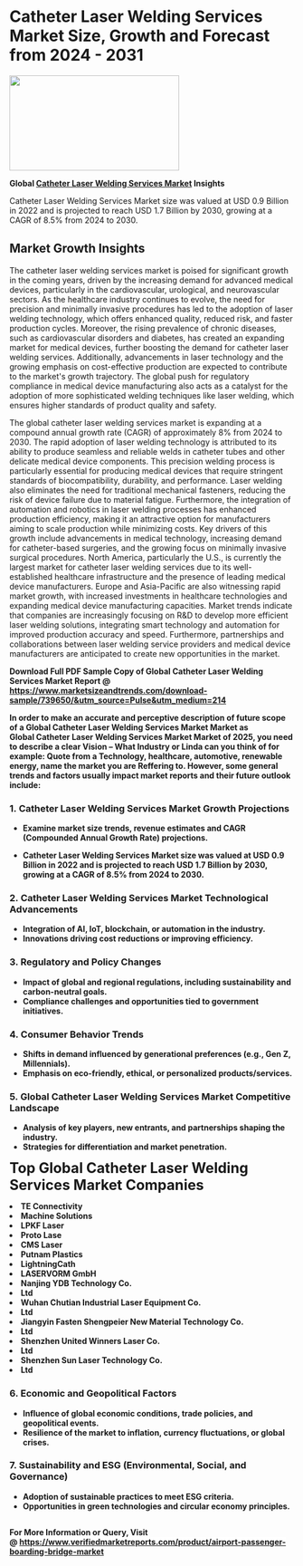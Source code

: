 <H1>Catheter Laser Welding Services Market Size, Growth and Forecast from 2024 - 2031</H1><img class="aligncenter size-medium wp-image-584254" src="https://thirdeyenews.in/wp-content/uploads/2024/09/Global-Market-Research-300x168.jpeg" alt="" width="300" height="168" /><p><strong>Global&nbsp;<a href="https://www.marketsizeandtrends.com/download-sample/739650/&amp;utm_source=Pulse&amp;utm_medium=214">Catheter Laser Welding Services Market</a> Insights</strong></p><p>Catheter Laser Welding Services Market size was valued at USD 0.9 Billion in 2022 and is projected to reach USD 1.7 Billion by 2030, growing at a CAGR of 8.5% from 2024 to 2030.</p><p><h2>Market Growth Insights</h2> <p>The catheter laser welding services market is poised for significant growth in the coming years, driven by the increasing demand for advanced medical devices, particularly in the cardiovascular, urological, and neurovascular sectors. As the healthcare industry continues to evolve, the need for precision and minimally invasive procedures has led to the adoption of laser welding technology, which offers enhanced quality, reduced risk, and faster production cycles. Moreover, the rising prevalence of chronic diseases, such as cardiovascular disorders and diabetes, has created an expanding market for medical devices, further boosting the demand for catheter laser welding services. Additionally, advancements in laser technology and the growing emphasis on cost-effective production are expected to contribute to the market's growth trajectory. The global push for regulatory compliance in medical device manufacturing also acts as a catalyst for the adoption of more sophisticated welding techniques like laser welding, which ensures higher standards of product quality and safety.</p> <p><strong></strong></p> <p>The global catheter laser welding services market is expanding at a compound annual growth rate (CAGR) of approximately 8% from 2024 to 2030. The rapid adoption of laser welding technology is attributed to its ability to produce seamless and reliable welds in catheter tubes and other delicate medical device components. This precision welding process is particularly essential for producing medical devices that require stringent standards of biocompatibility, durability, and performance. Laser welding also eliminates the need for traditional mechanical fasteners, reducing the risk of device failure due to material fatigue. Furthermore, the integration of automation and robotics in laser welding processes has enhanced production efficiency, making it an attractive option for manufacturers aiming to scale production while minimizing costs. Key drivers of this growth include advancements in medical technology, increasing demand for catheter-based surgeries, and the growing focus on minimally invasive surgical procedures. North America, particularly the U.S., is currently the largest market for catheter laser welding services due to its well-established healthcare infrastructure and the presence of leading medical device manufacturers. Europe and Asia-Pacific are also witnessing rapid market growth, with increased investments in healthcare technologies and expanding medical device manufacturing capacities. Market trends indicate that companies are increasingly focusing on R&D to develop more efficient laser welding solutions, integrating smart technology and automation for improved production accuracy and speed. Furthermore, partnerships and collaborations between laser welding service providers and medical device manufacturers are anticipated to create new opportunities in the market. <p><strong></p><p><span class=""><strong>Download Full PDF Sample Copy of Global Catheter Laser Welding Services Market Report</strong> @ <a href="https://www.marketsizeandtrends.com/download-sample/739650/&amp;utm_source=Pulse&amp;utm_medium=214" target="_blank">https://www.marketsizeandtrends.com/download-sample/739650/&amp;utm_source=Pulse&amp;utm_medium=214</a></span></p><p>In order to make an accurate and perceptive description of future scope of a Global&nbsp;Catheter Laser Welding Services Market Market as Global&nbsp;Catheter Laser Welding Services Market Market of 2025, you need to describe a clear Vision &ndash; What Industry or Linda can you think of for example: Quote from a Technology, healthcare, automotive, renewable energy, name the market you are Reffering to. However, some general trends and factors usually impact market reports and their future outlook include:</p><h3>1.&nbsp;<strong>Catheter Laser Welding Services Market Growth Projections</strong></h3><ul><li>Examine market size trends, revenue estimates and CAGR (Compounded Annual Growth Rate) projections.</li><li><p>Catheter Laser Welding Services Market size was valued at USD 0.9 Billion in 2022 and is projected to reach USD 1.7 Billion by 2030, growing at a CAGR of 8.5% from 2024 to 2030.</p></li></ul><h3>2.&nbsp;<strong>Catheter Laser Welding Services Market Technological Advancements</strong></h3><ul><li>Integration of AI, IoT, blockchain, or automation in the industry.</li><li>Innovations driving cost reductions or improving efficiency.</li></ul><h3>3.&nbsp;<strong>Regulatory and Policy Changes</strong></h3><ul><li>Impact of global and regional regulations, including sustainability and carbon-neutral goals.</li><li>Compliance challenges and opportunities tied to government initiatives.</li></ul><h3>4.&nbsp;<strong>Consumer Behavior Trends</strong></h3><ul><li>Shifts in demand influenced by generational preferences (e.g., Gen Z, Millennials).</li><li>Emphasis on eco-friendly, ethical, or personalized products/services.</li></ul><h3>5.&nbsp;<strong>Global Catheter Laser Welding Services Market Competitive Landscape</strong></h3><ul><li>Analysis of key players, new entrants, and partnerships shaping the industry.</li><li>Strategies for differentiation and market penetration.</li></ul><p data-pm-slice="1 1 []"><span style="color: inherit; font-family: inherit; font-size: 25px;">Top Global Catheter Laser Welding Services Market Companies</span></p><div class="" data-test-id=""><p><li>TE Connectivity</li><li> Machine Solutions</li><li> LPKF Laser</li><li> Proto Lase</li><li> CMS Laser</li><li> Putnam Plastics</li><li> LightningCath</li><li> LASERVORM GmbH</li><li> Nanjing YDB Technology Co.</li><li> Ltd</li><li> Wuhan Chutian Industrial Laser Equipment Co.</li><li> Ltd</li><li> Jiangyin Fasten Shengpeier New Material Technology Co.</li><li> Ltd</li><li> Shenzhen United Winners Laser Co.</li><li> Ltd</li><li> Shenzhen Sun Laser Technology Co.</li><li>Ltd</li></p></div><h3>6.&nbsp;<strong>Economic and Geopolitical Factors</strong></h3><ul><li>Influence of global economic conditions, trade policies, and geopolitical events.</li><li>Resilience of the market to inflation, currency fluctuations, or global crises.</li></ul><h3>7.&nbsp;<strong>Sustainability and ESG (Environmental, Social, and Governance)</strong></h3><ul><li>Adoption of sustainable practices to meet ESG criteria.</li><li>Opportunities in green technologies and circular economy principles.</li></ul><h2><strong style="font-size: 14px;">For More Information or Query, Visit @&nbsp;</strong><a style="background-color: #ffffff; font-size: 14px;" href="https://www.marketsizeandtrends.com/report/catheter-laser-welding-services-market/" target="_blank">https://www.verifiedmarketreports.com/product/airport-passenger-boarding-bridge-market</a></h2>
